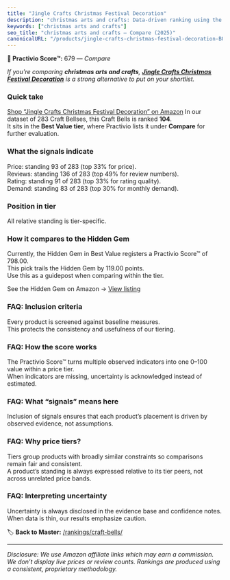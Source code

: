 ```yaml
---
title: "Jingle Crafts Christmas Festival Decoration"
description: "christmas arts and crafts: Data-driven ranking using the Practivio Score™. Positioned by quality, value, demand, findability, momentum."
keywords: ["christmas arts and crafts"]
seo_title: "christmas arts and crafts — Compare (2025)"
canonicalURL: "/products/jingle-crafts-christmas-festival-decoration-B0CGTZJ17F/"
---
```


**🛒 Practivio Score™:** 679 — _Compare_


*If you're comparing **christmas arts and crafts**, **[Jingle Crafts Christmas Festival Decoration](https://www.amazon.com/dp/B0CGTZJ17F?tag=practivio-20)** is a strong alternative to put on your shortlist.*
### Quick take
[Shop “Jingle Crafts Christmas Festival Decoration” on Amazon](https://www.amazon.com/dp/B0CGTZJ17F?tag=practivio-20)
In our dataset of 283 Craft Bellses, this Craft Bells is ranked **104**.  
It sits in the **Best Value tier**, where Practivio lists it under **Compare** for further evaluation.

### What the signals indicate
Price: standing 93 of 283 (top 33% for price).  
Reviews: standing 136 of 283 (top 49% for review numbers).  
Rating: standing 91 of 283 (top 33% for rating quality).  
Demand: standing 83 of 283 (top 30% for monthly demand).

### Position in tier
All relative standing is tier-specific.

### How it compares to the Hidden Gem
Currently, the Hidden Gem in Best Value registers a Practivio Score™ of 798.00.  
This pick trails the Hidden Gem by 119.00 points.  
Use this as a guidepost when comparing within the tier.  

See the Hidden Gem on Amazon → [View listing](https://www.amazon.com/dp/B01MDVMFC6?tag=practivio-20)

### FAQ: Inclusion criteria
Every product is screened against baseline measures.  
This protects the consistency and usefulness of our tiering.

### FAQ: How the score works
The Practivio Score™ turns multiple observed indicators into one 0–100 value within a price tier.  
When indicators are missing, uncertainty is acknowledged instead of estimated.

### FAQ: What “signals” means here
Inclusion of signals ensures that each product’s placement is driven by observed evidence, not assumptions.

### FAQ: Why price tiers?
Tiers group products with broadly similar constraints so comparisons remain fair and consistent.  
A product’s standing is always expressed relative to its tier peers, not across unrelated price bands.

### FAQ: Interpreting uncertainty
Uncertainty is always disclosed in the evidence base and confidence notes.  
When data is thin, our results emphasize caution.

<!-- Missing template for Compare/CompareWithinPriceClass -->


🏷️ **Back to Master:** [/rankings/craft-bells/](/rankings/craft-bells/)

---
_Disclosure: We use Amazon affiliate links which may earn a commission. We don’t display live prices or review counts. Rankings are produced using a consistent, proprietary methodology._
